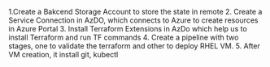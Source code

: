 1.Create a Bakcend Storage Account to store the state in remote
2. Create a Service Connection in AzDO, which connects to Azure to create resources in Azure Portal
3. Install Terraform Extensions in AzDo which help us to install Terraform and run TF commands
4. Create a pipeline with two stages, one to validate the terraform and other to deploy RHEL VM.
5. After VM creation, it install git, kubectl 
